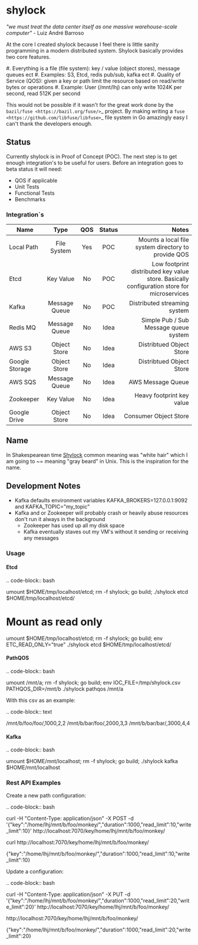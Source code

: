 

# shylock

_"we must treat the data center itself as one massive warehouse-scale computer"_ - Luiz André Barroso

At the core I created shylock because I feel there is little sanity programming in a modern distributed system. Shylock basically provides two core features.

#. Everything is a file (file system): key / value (object stores), message queues ect
   #. Examples: S3, Etcd, redis pub/sub, kafka ect
#. Quality of Service (QOS): given a key or path limit the resource based on read/write bytes or operations
   #. Example: User (/mnt/lhj) can only write 1024K per second, read 512K per second

This would not be possible if it wasn't for the great work done by the `bazil/fuse <https://bazil.org/fuse/>`_ project. By making writing a `fuse <https://github.com/libfuse/libfuse>`_ file system in Go amazingly easy I can't thank the developers enough. 

## Status

Currently shylock is in Proof of Concept (POC). The next step is to get enough integration's to be useful for users. Before an integration goes to beta status it will need:

* QOS if applicable
* Unit Tests
* Functional Tests
* Benchmarks

### Integration`s

| Name           | Type          | QOS | Status | Notes |
| -------------- |:-------------:|:---:|:------:| -----:|
| Local Path     | File System   | Yes | POC    | Mounts a local file system directory to provide QOS |
| Etcd           | Key Value     | No  | POC    | Low footprint distributed key value store. Basically configuration store for microservices |
| Kafka          | Message Queue | No  | POC    | Distributed streaming system |
| Redis MQ       | Message Queue | No  | Idea   | Simple Pub / Sub Message queue system |
| AWS S3         | Object Store  | No  | Idea   | Distribtued Object Store |
| Google Storage | Object Store  | No  | Idea   | Distribtued Object Store |
| AWS SQS        | Message Queue | No  | Idea   | AWS Message Queue  |
| Zookeeper      | Key Value     | No  | Idea   | Heavy footprint key value |
| Google Drive   | Object Store  | No  | Idea   | Consumer Object Store |



## Name

In Shakespearean time [Shylock](https://en.wikipedia.org/wiki/Shylock) common meaning was "white hair" which I am going to ~= meaning "gray beard" in Unix. This is the inspiration for the name.


## Development Notes

* Kafka defaults environment variables KAFKA_BROKERS=127.0.0.1:9092 and KAFKA_TOPIC="my_topic"
* Kafka and or Zookeeper will probably crash or heavily abuse resources don't run it always in the background
  * Zookeeper has used up all my disk space
  * Kafka eventually staves out my VM's without it sending or receiving any messages
 
### Usage

#### Etcd

.. code-block:: bash

   umount $HOME/tmp/localhost/etcd; rm -f shylock; go build; ./shylock etcd $HOME/tmp/localhost/etcd/

   # Mount as read only
   umount $HOME/tmp/localhost/etcd; rm -f shylock; go build; env ETC_READ_ONLY="true" ./shylock etcd $HOME/tmp/localhost/etcd/



####  PathQOS 

.. code-block:: bash

  umount /mnt/a; rm -f shylock; go build; env IOC_FILE=/tmp/shylock.csv PATHQOS_DIR=/mnt/b ./shylock pathqos /mnt/a

With this csv as an example:

.. code-block:: text

  /mnt/b/foo/foo/,1000,2,2
  /mnt/b/bar/foo/,2000,3,3
  /mnt/b/bar/bar/,3000,4,4

#### Kafka 
.. code-block:: bash

  umount $HOME/mnt/localhost; rm -f shylock; go build; ./shylock kafka $HOME/mnt/localhost


### Rest API Examples

Create a new path configuration:

.. code-block:: bash

  curl -H "Content-Type: application/json" -X POST -d '{"key":"/home/lhj/mnt/b/foo/monkey/","duration":1000,"read_limit":10,"write_limit":10}' http://localhost:7070/key/home/lhj/mnt/b/foo/monkey/

  curl http://localhost:7070/key/home/lhj/mnt/b/foo/monkey/

  {"key":"/home/lhj/mnt/b/foo/monkey/","duration":1000,"read_limit":10,"write_limit":10}

Update a configuration:

.. code-block:: bash

   curl -H "Content-Type: application/json" -X PUT -d '{"key":"/home/lhj/mnt/b/foo/monkey/","duration":1000,"read_limit":20,"write_limit":20}' http://localhost:7070/key/home/lhj/mnt/b/foo/monkey/

   http://localhost:7070/key/home/lhj/mnt/b/foo/monkey/

   {"key":"/home/lhj/mnt/b/foo/monkey/","duration":1000,"read_limit":20,"write_limit":20}
